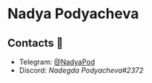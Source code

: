 # Nadya Podyacheva
## Contacts 💬
* Telegram: [@NadyaPod](https://t.me/NadyaPod)
* Discord: *Nadegda Podyacheva#2372*
